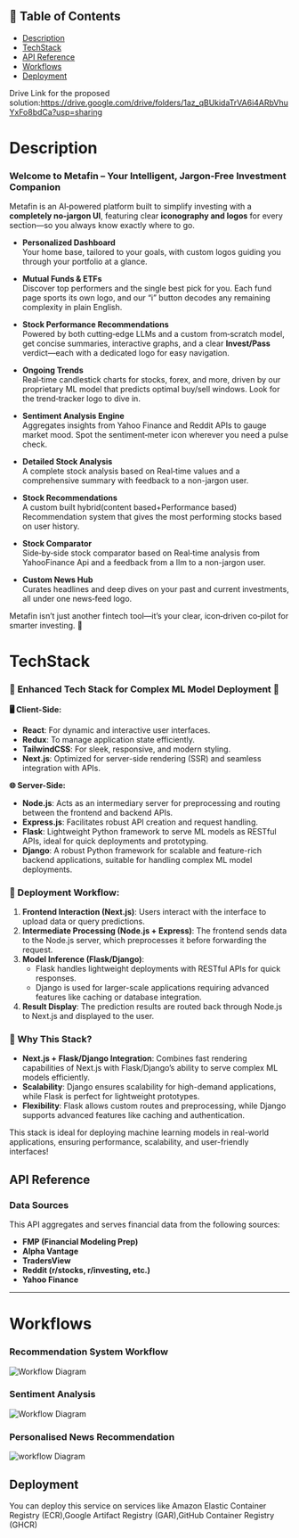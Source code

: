 ## 📑 Table of Contents

- [ Description](#description)
- [ TechStack](#techstack)
- [ API Reference](#api-reference)
- [ Workflows](#workflows)
- [ Deployment](#deployment)

Drive Link for the proposed solution:https://drive.google.com/drive/folders/1az_qBUkidaTrVA6i4ARbVhuYxFo8bdCa?usp=sharing

# Description

### Welcome to **Metafin** – Your Intelligent, Jargon‑Free Investment Companion

Metafin is an AI‑powered platform built to simplify investing with a **completely no‑jargon UI**, featuring clear **iconography and logos** for every section—so you always know exactly where to go.

- **Personalized Dashboard**  
  Your home base, tailored to your goals, with custom logos guiding you through your portfolio at a glance.

- **Mutual Funds & ETFs**  
  Discover top performers and the single best pick for you. Each fund page sports its own logo, and our “i” button decodes any remaining complexity in plain English.

- **Stock Performance Recommendations**  
  Powered by both cutting‑edge LLMs and a custom from‑scratch model, get concise summaries, interactive graphs, and a clear **Invest/Pass** verdict—each with a dedicated logo for easy navigation.

- **Ongoing Trends**  
  Real‑time candlestick charts for stocks, forex, and more, driven by our proprietary ML model that predicts optimal buy/sell windows. Look for the trend‑tracker logo to dive in.

- **Sentiment Analysis Engine**  
  Aggregates insights from Yahoo Finance and Reddit APIs to gauge market mood. Spot the sentiment‑meter icon wherever you need a pulse check.

- **Detailed Stock Analysis**  
  A complete stock analysis based on Real‑time values and a 
  comprehensive summary with feedback to a non-jargon user.

- **Stock Recommendations**  
  A custom built hybrid(content based+Performance based) Recommendation system that gives the most performing stocks based 
  on user history.

- **Stock Comparator**  
  Side‑by‑side stock comparator based on Real‑time analysis from 
  YahooFinance Api and a feedback from a llm to a non-jargon user.

- **Custom News Hub**  
  Curates headlines and deep dives on your past and current investments, all under one news‑feed logo.

Metafin isn’t just another fintech tool—it’s your clear, icon‑driven co‑pilot for smarter investing. 🚀



# TechStack
### 🌟 Enhanced Tech Stack for Complex ML Model Deployment 🌟

**🖥️ Client-Side:**  
- **React**: For dynamic and interactive user interfaces.  
- **Redux**: To manage application state efficiently.  
- **TailwindCSS**: For sleek, responsive, and modern styling.  
- **Next.js**: Optimized for server-side rendering (SSR) and seamless integration with APIs.

**🌐 Server-Side:**  
- **Node.js**: Acts as an intermediary server for preprocessing and routing between the frontend and backend APIs.  
- **Express.js**: Facilitates robust API creation and request handling.  
- **Flask**: Lightweight Python framework to serve ML models as RESTful APIs, ideal for quick deployments and prototyping.  
- **Django**: A robust Python framework for scalable and feature-rich backend applications, suitable for handling complex ML model deployments.

### 🚀 Deployment Workflow:
1. **Frontend Interaction (Next.js)**: Users interact with the interface to upload data or query predictions.
2. **Intermediate Processing (Node.js + Express)**: The frontend sends data to the Node.js server, which preprocesses it before forwarding the request.
3. **Model Inference (Flask/Django)**:
   - Flask handles lightweight deployments with RESTful APIs for quick responses.
   - Django is used for larger-scale applications requiring advanced features like caching or database integration.
4. **Result Display**: The prediction results are routed back through Node.js to Next.js and displayed to the user.

### 🔧 Why This Stack?
- **Next.js + Flask/Django Integration**: Combines fast rendering capabilities of Next.js with Flask/Django’s ability to serve complex ML models efficiently.  
- **Scalability**: Django ensures scalability for high-demand applications, while Flask is perfect for lightweight prototypes.  
- **Flexibility**: Flask allows custom routes and preprocessing, while Django supports advanced features like caching and authentication.  

This stack is ideal for deploying machine learning models in real-world applications, ensuring performance, scalability, and user-friendly interfaces!
## API Reference

### Data Sources

This API aggregates and serves financial data from the following sources:

- **FMP (Financial Modeling Prep)**
- **Alpha Vantage**
- **TradersView**
- **Reddit (r/stocks, r/investing, etc.)**
- **Yahoo Finance**

---



# Workflows
### Recommendation System Workflow
![Workflow Diagram](https://res.cloudinary.com/dk6m1qejk/image/upload/v1743924275/Hackfest%20workflows/ywrbdhru1jioerxsefvb.jpg)
### Sentiment Analysis
![Workflow Diagram](https://res.cloudinary.com/dk6m1qejk/image/upload/v1743924275/Hackfest%20workflows/gjdfhxvck8ekbycqequ6.jpg)
### Personalised News Recommendation
![workflow Diagram](https://res.cloudinary.com/dk6m1qejk/image/upload/v1743924275/Hackfest%20workflows/oehtvsat7zgswa8rcg2d.jpg)

## Deployment
You can deploy this service on services like Amazon Elastic Container Registry (ECR),Google Artifact Registry (GAR),GitHub Container Registry (GHCR)


